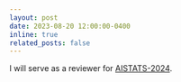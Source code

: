 ```yaml
---
layout: post
date: 2023-08-20 12:00:00-0400
inline: true
related_posts: false
---
```


I will serve as a reviewer for <a href="https://aistats.org/aistats2024/" target="_blank">AISTATS-2024</a>.
